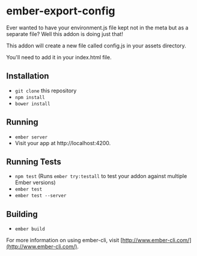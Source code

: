 # ember-export-config

Ever wanted to have your environment.js file kept not in the meta but as a separate file? Well this addon is doing just that!

This addon will create a new file called config.js in your assets directory.

You'll need to add it in your index.html file.

## Installation

* `git clone` this repository
* `npm install`
* `bower install`

## Running

* `ember server`
* Visit your app at http://localhost:4200.

## Running Tests

* `npm test` (Runs `ember try:testall` to test your addon against multiple Ember versions)
* `ember test`
* `ember test --server`

## Building

* `ember build`

For more information on using ember-cli, visit [http://www.ember-cli.com/](http://www.ember-cli.com/).
